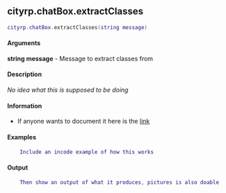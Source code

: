 
## cityrp.chatBox.extractClasses

```lua
cityrp.chatBox.extractClasses(string message)
```

#### Arguments

**string message** - Message to extract classes from

#### Description
*No idea what this is supposed to be doing*

#### Information
* If anyone wants to document it here is the [link](https://app.assembla.com/spaces/roleplaygamemode/subversion/source/HEAD/gamemode/core/libraries/cl_chatbox.lua#ln657)

#### Examples
```lua
	Include an incode example of how this works
```

#### Output
```lua
	Then show an output of what it produces, pictures is also doable
```
